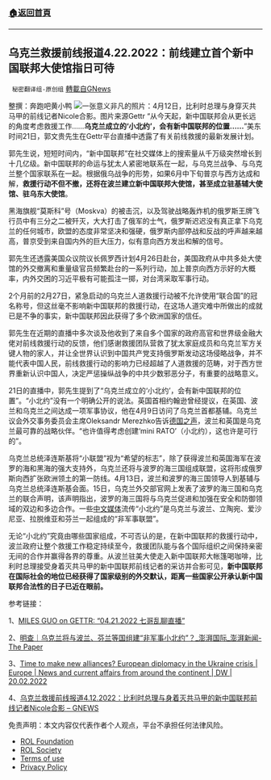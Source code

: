 ###  [:house:返回首頁](https://github.com/ourhimalayas/txt)
---


## 乌克兰救援前线报道4.22.2022：前线建立首个新中国联邦大使馆指日可待
` 秘密翻译组-原创组` [轉載自GNews](https://gnews.org/zh-hans/2391553/)

整撰：奔跑吧黄小鸭
![](https://assets.gnews.org/wp-content/uploads/2022/04/a67c3105e617b088bae282fc7abe72a9.png)一张意义非凡的照片：4月12日，比利时总理与身穿灭共马甲的前线记者Nicole合影。图片来源Gettr
“从今天起，新中国联邦会从更长远的角度考虑救援工作……**乌克兰成立的‘小北约’，会有新中国联邦的位置……**”美东时间21日，郭文贵先生在Gettr平台直播中透露了有关前线救援的最新发展计划。

郭先生说，短短时间内，“新中国联邦”在社交媒体上的搜索量从千万级突然增长到十几亿级。新中国联邦的命运与犹太人紧密地联系在一起，与乌克兰战争、与乌克兰整个国家联系在一起。根据俄乌战争的形势，如果6月中下旬普京与西方达成和解，**救援行动不但不撤，还将在波兰建立新中国联邦大使馆，甚至成立驻基辅大使馆、驻乌东大使馆**。

黑海旗舰“莫斯科”号（Moskva）的被击沉，以及驾驶战略轰炸机的俄罗斯王牌飞行员中有三分之二被歼灭，大大打击了俄军的士气，俄罗斯迟迟没有真正拿下乌克兰的任何城市，欧盟的态度非常坚决和强硬，俄罗斯内部停战和反战的呼声越来越高，普京受到来自国内外的巨大压力，似有意向西方发出和解的信号。

郭先生还透露美国众议院议长佩罗西计划4月26日赴台，美国政府从中共多处大使馆的外交撤离和重量级官员频繁赴台的一系列行动，加上普京向西方示好的大概率，内外交困的习近平极有可能孤注一掷，对台湾采取军事行动。

2个月前的2月27日，紧急启动的乌克兰人道救援行动被不允许使用“联合国”的冠名称号，但这丝毫不影响新中国联邦的救援行动，在这场人道灾难中所做出的成就已是不争的事实，新中国联邦因此获得了多个欧洲国家的信任。

郭先生在近期的直播中多次谈及他收到了来自多个国家的政府高官和世界级金融大佬对前线救援行动的反馈，他们感谢救援团队营救了犹太家庭成员和乌克兰军方关键人物的家人，并让全世界认识到中国共产党支持俄罗斯发动这场侵略战争，并不能代表中国人民，前线救援行动的影响力已经超越了人道救援的范畴，对于西方世界重新认识中国人，决定严惩操纵战争的中共少数邪恶分子，有重要的战略意义。

21日的直播中，郭先生提到了“乌克兰成立的‘小北约’，会有新中国联邦的位置”。“小北约”没有一个明确公开的说法。英国首相约翰逊曾经提议，在英国、波兰和乌克兰之间达成一项军事协议，他在4月9日访问了乌克兰首都基辅。乌克兰议会外交事务委员会主席Oleksandr Merezhko告诉[德国之声](//https_www.dw.com/?url=https%3A%2F%2Fwww.dw.com%2Fen%2Ftime-to-make-new-alliances-european-diplomacy-in-the-ukraine-crisis%2Fa-60667936%3Fmsclkid%3Df70ffc95c21c11ecbdb884f301440f3c)，波兰和英国是乌克兰最可靠的战略伙伴。“也许值得考虑创建‘mini RATO’（小北约），这也许是可行的”。

乌克兰总统泽连斯基将“小联盟”视为“希望的标志”，除了获得波兰和英国海军在波罗的海和黑海的强大支持外，乌克兰还将与波罗的海三国组成联盟，这将形成俄罗斯向西扩张欧洲领土的第一防线。4月13日，波兰和波罗的海三国领导人到基辅与乌克兰总统泽连斯基会面。15日，乌克兰外交部官网上发表了波罗的海三国和乌克兰的联合声明，该声明指出，波罗的海三国将与乌克兰促进和加强在安全和防御领域的双边和多边合作。一些[中文媒体](https://www.thepaper.cn/newsDetail_forward_17665241_1?msclkid=9d4c2148c21411ec9a0be6d08418ec84)流传“小北约”是乌克兰与波兰、立陶宛、爱沙尼亚、拉脱维亚和芬兰一起组成的“非军事联盟”。

无论“小北约”究竟由哪些国家组成，不可否认的是，在新中国联邦的救援行动中，波兰政府让整个救援工作稳定持续至今，救援团队能与各个国际组织之间保持亲密无间的合作并赢得各界的尊重。从波兰驻美大使走入新中国联邦大帐篷喝咖啡，比利时总理接受身着灭共马甲的新中国联邦前线记者的采访并合影可见，**新中国联邦在国际社会的地位已经获得了国家级别的外交默认，距离一些国家公开承认新中国联邦合法性的日子已近在眼前。**

参考链接：

1、[MILES GUO on GETTR: “04.21.2022 七哥乱聊直播”](https://gettr.com/streaming/p16cfisc410)

2、[明查｜乌克兰将与波兰、芬兰等国组建“非军事小北约”？\_澎湃国际\_澎湃新闻-The Paper](https://www.thepaper.cn/newsDetail_forward_17665241_1?msclkid=9d4c2148c21411ec9a0be6d08418ec84)

3、[Time to make new alliances? European diplomacy in the Ukraine crisis | Europe | News and current affairs from around the continent | DW | 20.02.2022](https://www.dw.com/en/time-to-make-new-alliances-european-diplomacy-in-the-ukraine-crisis/a-60667936?msclkid=f70ffc95c21c11ecbdb884f301440f3c)

4、[乌克兰救援前线报道4.12.2022：比利时总理与身着灭共马甲的新中国联邦前线记者Nicole合影 – GNEWS](https://gnews.org/zh-hans/2333567/)

 

免责声明：本文内容仅代表作者个人观点，平台不承担任何法律风险。

- [ROL Foundation](https://rolfoundation.org/)
- [ROL Society](https://rolsociety.org/)
- [Terms of use](https://gnews.org/terms-of-use-3/)
- [Privacy Policy](https://gnews.org/privacy-policy/)
